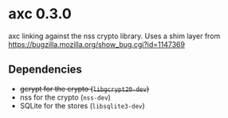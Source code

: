 # axc 0.3.0
axc linking against the nss crypto library. Uses a shim layer from https://bugzilla.mozilla.org/show_bug.cgi?id=1147369

## Dependencies
* ~~gcrypt for the crypto (`libgcrypt20-dev`)~~
* nss for the crypto (`nss-dev`)
* SQLite for the stores (`libsqlite3-dev`)
